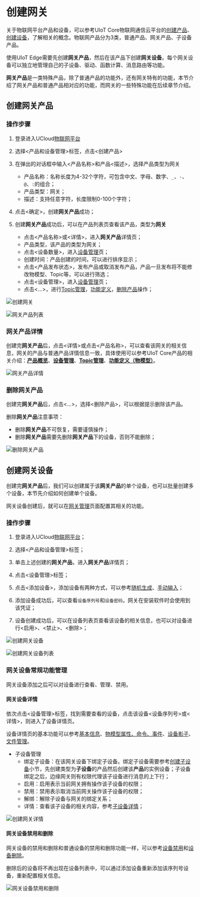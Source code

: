 # 创建网关

关于物联网平台产品和设备，可以参考UIoT Core物联网通信云平台的[创建产品]()、[创建设备]()，了解相关的概念。物联网产品分为3类，普通产品、网关产品、子设备产品。

使用UIoT Edge需要先创建**网关产品**，然后在该产品下创建**网关设备**。每个网关设备可以独立地管理自己的子设备、驱动、函数计算、消息路由等功能。

**网关产品**是一类特殊产品，除了普通产品的功能外，还有网关特有的功能，本节介绍了网关产品和普通产品相对应的功能，而网关的一些特殊功能在后续章节介绍。

## 创建网关产品

### 操作步骤 

1. 登录进入UCloud[物联网平台](https://console.ucloud.cn/uiot)
2. 选择<产品和设备管理>标签，点击<创建产品>
3. 在弹出的对话框中输入<产品名称>和产品<描述>，选择产品类型为网关
   - 产品名称：名称长度为4-32个字符，可包含中文、字母、数字、`_`、`-`、`@`、`:`的组合；
   - 产品类型：网关；
   - 描述：支持任意字符，长度限制0-100个字符；

4. 点击<确定>，创建**网关产品**成功；
5. 创建**网关产品**成功后，可以在产品列表页查看该产品，类型为**网关**
   - 点击<产品名称>或<详情>，进入**网关产品**详情页；
   - 产品类型，该产品的类型为网关；
   - 点击<设备数量>，进入[设备管理](https://docs.ucloud.cn/iot/uiot-core/console_guide/product_device/create_devcies?id=管理设备)页；
   - 创建时间：产品创建的时间，可以进行排序显示；
   - 点击<产品发布状态>，发布产品或取消发布产品，产品一旦发布将不能修改物模型、Topic等，可以进行筛选；
   - 点击<设备管理>，进入[设备管理](https://docs.ucloud.cn/iot/uiot-core/console_guide/product_device/create_devcies?id=管理设备)页；
   - 点击<...>，进行[Topic管理](https://docs.ucloud.cn/iot/uiot-core/console_guide/product_device/topic)，[功能定义](https://docs.ucloud.cn/iot/uiot-core/console_guide/thingmode/thingmode_guide)，[删除产品](https://docs.ucloud.cn/iot/uiot-core/console_guide/product_device/create_products?id=删除产品)操作；

![创建网关](../../images/创建网关.png)

![网关产品列表](../../images/网关产品列表.png)

### 网关产品详情

创建完**网关产品**后，点击<详情>或点击<产品名称>，可以查看该网关的相关信息，网关的产品与普通产品详情信息一致，具体使用可以参考UIoT Core产品的相关介绍：**[产品概览]()**、**[设备管理](https://docs.ucloud.cn/iot/uiot-core/console_guide/product_device/create_devcies?id=管理设备)**、**[Topic管理](https://docs.ucloud.cn/iot/uiot-core/console_guide/product_device/topic)**、**[功能定义（物模型）](https://docs.ucloud.cn/iot/uiot-core/console_guide/thingmode/thingmode_guide)**。

![网关产品详情](../../images/网关产品详情.png)

### 删除网关产品

创建完**网关产品**后，点击<...>，选择<删除产品>，可以根据提示删除该产品。

删除**网关产品**注意事项：

- 删除**网关产品**不可恢复，需要谨慎操作；
- 删除**网关产品**需要先删除**网关产品**下的设备，否则不能删除；

![删除网关产品](../../images/删除网关产品.png)

## 创建网关设备

创建完**网关产品**后，我们可以创建属于该**网关产品**的单个设备，也可以批量创建多个设备，本节先介绍如何创建单个设备。

网关设备创建后，就可以在[网关管理]()页面配置其相关的功能。

### 操作步骤

1. 登录进入UCloud[物联网平台](https://console.ucloud.cn/uiot)；

2. 选择<产品和设备管理>标签；

3. 单击上述创建的**网关产品**，进入**网关产品**详情页；

4. 点击<设备管理>标签；

5. 点击<添加设备>，添加设备有两种方式，可以参考[随机生成]()、[手动输入]()；

6. 添加设备成功后，可以查看`设备序列号`和`设备密码`，网关在安装软件时会使用到该凭证；

7. 设备创建成功后，可以在设备列表页查看该设备的相关信息，也可以对设备进行<启用>、<禁止>、<删除>；

![创建网关设备](../../images/创建网关设备.png)

![创建网关设备列表](../../images/创建网关设备列表.png)

### 网关设备常规功能管理

网关设备添加之后可以对设备进行查看、管理、禁用。

#### 网关设备详情

依次点击<设备管理>标签，找到需要查看的设备，点击该设备<设备序列号>或<详情>，则进入了设备详情页。

设备详情页的基本功能可以参考[基本信息]()、[物模型属性、命令、事件]()、[设备影子]()、[文件管理]()。

- 子设备管理
  - 绑定子设备：在该网关设备下绑定子设备。绑定子设备需要参考[创建子设备]()小节，先创建类型为**子设备**的产品然后创建该**产品**的实例设备；子设备绑定之后，边缘网关则有权限代理该子设备进行消息的上下行；
  - 启用：启用表示当前网关拥有操作该子设备的权限；
  - 禁用：禁用表示取消当前网关操作该子设备的权限；
  - 解绑：解除子设备与网关的绑定关系；
  - 详情：查看该子设备的相关内容，参考[子设备详情]()；

![创建网关详情](../../images/创建网关详情.png)

#### 网关设备禁用和删除

网关设备的禁用和删除和普通设备的禁用和删除功能一样，可以参考[设备禁用]()和[设备删除]()。

删除后的设备将不再出现在设备列表中，可以通过添加设备重新添加该序列号设备，重新配置相关信息。

![网关设备禁用和删除](../../images/网关设备禁用和删除.png)